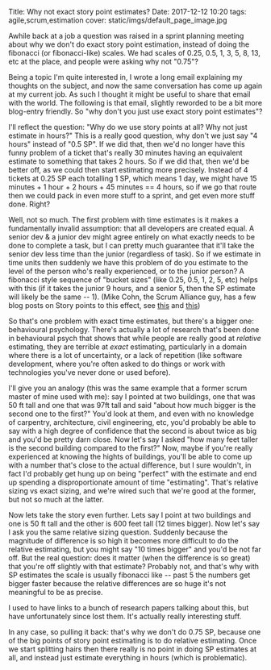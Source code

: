 Title: Why not exact story point estimates?
Date: 2017-12-12 10:20
tags: agile,scrum,estimation
cover: static/imgs/default_page_image.jpg

Awhile back at a job a question was raised in a sprint planning meeting about why we don't do exact story point
estimation, instead of doing the fibonacci (or fibonacci-like) scales. We had scales of 0.25, 0.5, 1, 3, 5, 8, 13, etc
at the place, and people were asking why not "0.75"?

Being a topic I'm quite interested in, I wrote a long email explaining my thoughts on the subject, and now the same
conversation has come up again at my current job. As such I thought it might be useful to share that email with the
world. The following is that email, slightly reworded to be a bit more blog-entry friendly. So "why don't you just use
exact story point estimates"?

I'll reflect the question: "Why do we use story points at all? Why not just estimate in hours?" This is a really good
question, why don't we just say "4 hours" instead of "0.5 SP". If we did that, then we'd no longer have this funny
problem of a ticket that's really 30 minutes having an equivalent estimate to something that takes 2 hours. So if we
did that, then we'd be better off, as we could then start estimating more precisely. Instead of 4 tickets at 0.25 SP
each totalling 1 SP, which means 1 day, we might have 15 minutes + 1 hour + 2 hours + 45 minutes == 4 hours, so if we go
that route then we could pack in even more stuff to a sprint, and get even more stuff done. Right?

Well, not so much. The first problem with time estimates is it makes a fundamentally invalid assumption: that all
developers are created equal. A senior dev & a junior dev might agree entirely on what exactly needs to be done to
complete a task, but I can pretty much guarantee that it'll take the senior dev less time than the junior (regardless of
task). So if we estimate in time units then suddenly we have this problem of do you estimate to the level of the person
who's really experienced, or to the junior person? A fibonacci style sequence of "bucket sizes" (like 0.25, 0.5, 1, 2,
5, etc) helps with this (if it takes the junior 9 hours, and a senior 5, then the SP estimate will likely be the same --
1). (Mike Cohn, the Scrum Alliance guy, has a few blog posts on Story points to this effect, see
[this](https://www.mountaingoatsoftware.com/blog/the-main-benefit-of-story-points) and
[this](https://www.mountaingoatsoftware.com/blog/dont-equate-story-points-to-hours))

So that's one problem with exact time estimates, but there's a bigger one: behavioural psychology. There's actually a
lot of research that's been done in behavioural psych that shows that while people are really good at *relative*
estimating, they are terrible at *exact* estimating, particularly in a domain where there is a lot of uncertainty, or a
lack of repetition (like software development, where you're often asked to do things or work with technologies you've
never done or used before).

I'll give you an analogy (this was the same example that a former scrum master of mine used with me): say I pointed at
two buildings, one that was 50 ft tall and one that was 97ft tall and said "about how much bigger is the second one to
the first?" You'd look at them, and even with no knowledge of carpentry, architecture, civil engineering, etc, you'd
probably be able to say with a high degree of confidence that the second is about twice as big and you'd be pretty darn
close. Now let's say I asked "how many feet taller is the second building compared to the first?" Now, maybe if you're
really experienced at knowing the hights of buildings, you'll be able to come up with a number that's close to the
actual difference, but I sure wouldn't, in fact I'd probably get hung up on being "perfect" with the estimate and end up
spending a disproportionate amount of time "estimating". That's relative sizing vs exact sizing, and we're wired such
that we're good at the former, but not so much at the latter.

Now lets take the story even further. Lets say I point at two buildings and one is 50 ft tall and the other is 600 feet
tall (12 times bigger). Now let's say I ask you the same relative sizing question. Suddenly because the magnitude of
difference is so high it becomes more difficult to do the relative estimating, but you might say "10 times bigger" and
you'd be not far off. But the real question: does it matter (when the difference is so great) that you're off slightly
with that estimate? Probably not, and that's why with SP estimates the scale is usually fibonacci like -- past 5 the
numbers get bigger faster because the relative differences are so huge it's not meaningful to be as precise.

I used to have links to a bunch of research papers talking about this, but have unfortunately since lost them. It's
actually really interesting stuff.

In any case, so pulling it back: that's why we don't do 0.75 SP, because one of the big points of story point estimating
is to do relative estimating. Once we start splitting hairs then there really is no point in doing SP estimates at all,
and instead just estimate everything in hours (which is problematic).
